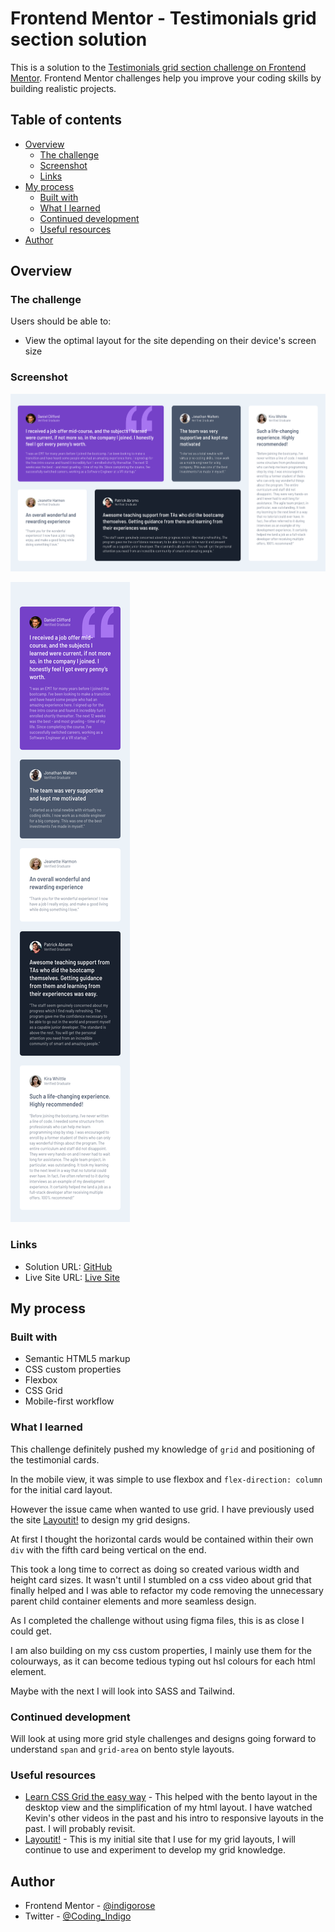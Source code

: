 # Frontend Mentor - Testimonials grid section solution

This is a solution to the [Testimonials grid section challenge on Frontend Mentor](https://www.frontendmentor.io/challenges/testimonials-grid-section-Nnw6J7Un7). Frontend Mentor challenges help you improve your coding skills by building realistic projects.

## Table of contents

- [Overview](#overview)
  - [The challenge](#the-challenge)
  - [Screenshot](#screenshot)
  - [Links](#links)
- [My process](#my-process)
  - [Built with](#built-with)
  - [What I learned](#what-i-learned)
  - [Continued development](#continued-development)
  - [Useful resources](#useful-resources)
- [Author](#author)

## Overview

### The challenge

Users should be able to:

- View the optimal layout for the site depending on their device's screen size

### Screenshot

![Desktop Version](./images/Desktop%20Screenshot.png)

![Mobile Version](./images/Mobile%20View%20Screenshot.png)

### Links

- Solution URL: [GitHub](https://github.com/indigorose/frontend_mentor_hosting/tree/main/testimonials_grid_section)
- Live Site URL: [Live Site](https://lovely-puffpuff-d5d65c.netlify.app/)

## My process

### Built with

- Semantic HTML5 markup
- CSS custom properties
- Flexbox
- CSS Grid
- Mobile-first workflow

### What I learned

This challenge definitely pushed my knowledge of `grid` and positioning of the testimonial cards.

In the mobile view, it was simple to use flexbox and `flex-direction: column` for the initial card layout.

However the issue came when wanted to use grid. I have previously used the site [Layoutit!](https://grid.layoutit.com/) to design my grid designs.

At first I thought the horizontal cards would be contained within their own `div` with the fifth card being vertical on the end.

This took a long time to correct as doing so created various width and height card sizes. It wasn't until I stumbled on a css video about grid that finally helped and I was able to refactor my code removing the unnecessary parent child container elements and more seamless design.

As I completed the challenge without using figma files, this is as close I could get.

I am also building on my css custom properties, I mainly use them for the colourways, as it can become tedious typing out hsl colours for each html element.

Maybe with the next I will look into SASS and Tailwind.

### Continued development

Will look at using more grid style challenges and designs going forward to understand `span` and `grid-area` on bento style layouts.

### Useful resources

- [Learn CSS Grid the easy way](https://youtu.be/rg7Fvvl3taU?si=LgBMYVQxW4URRQk8) - This helped with the bento layout in the desktop view and the simplification of my html layout. I have watched Kevin's other videos in the past and his intro to responsive layouts in the past. I will probably revisit.
- [Layoutit!](https://grid.layoutit.com/) - This is my initial site that I use for my grid layouts, I will continue to use and experiment to develop my grid knowledge.

## Author

- Frontend Mentor - [@indigorose](https://www.frontendmentor.io/profile/indigorose)
- Twitter - [@Coding_Indigo](https://twitter.com/Coding_Indigo)
